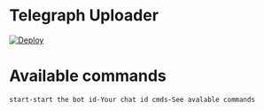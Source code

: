 # Telegraph Uploader
[![Deploy](https://www.herokucdn.com/deploy/button.svg)](https://heroku.com/deploy?template=https://github.com/pk-628996/Tgraph)

# Available commands
`start-start the bot
 id-Your chat id
 cmds-See avalable commands`
